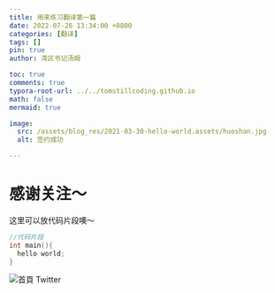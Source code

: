 ```yaml
---
title: 用来练习翻译第一篇
date: 2022-07-26 13:34:00 +0800
categories: [翻译]
tags: []
pin: true
author: 湾区书记汤姆

toc: true
comments: true
typora-root-url: ../../tomstillcoding.github.io
math: false
mermaid: true

image:
  src: /assets/blog_res/2021-03-30-hello-world.assets/huoshan.jpg
  alt: 签约成功

---
```


# 感谢关注～ 


这里可以放代码片段噢～
```c++
//代码片段
int main(){
  hello world;
}
```

![首頁  Twitter](/../SuperDRI006.github.io/_posts/pitcurepush/%E9%A6%96%E9%A0%81%20%20Twitter.png)